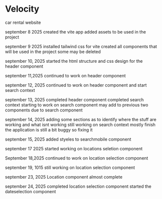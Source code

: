 # Velocity

car rental website

september 8 2025
created the vite app
added assets to be used in the project

september 9 2025
installed tailwind css for vite
created all components that will be used in the project
some may be deleted

september 10, 2025
started the html structure and css design for the header component

september 11,2025
continued to work on header component

september 12, 2025
continued to work on header component and start search context

september 13, 2025
completed header component
completed search context
starting to work on search component
may add to previous two components due to search component

september 14, 2025
adding some sections as to identify where the stuff are working and what isnt working
still working on search context mostly finish the application is still a bit buggy so fixing it

september 15, 2025
added styeles to searchmobile component

september 17 2025
started working on locations seletion component

September 18,2025
continued to work on location selection component

september 19, 1015
still working on location selection component

september 23, 2025
Location component almost complete

september 24, 2025
completed location selection component
started the dateselection component